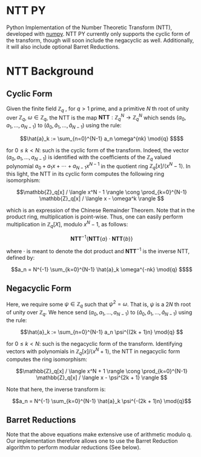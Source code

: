 # NTT PY

Python Implementation of the Number Theoretic Transform (NTT), developed with [numpy](https://numpy.org/). NTT PY currently only supports the cyclic form of the transform, 
though will soon include the negacyclic as well. Additionally, it will also include optional Barret Reductions. 

# NTT Background   
## Cyclic Form 

Given the finite field $`\mathbb{Z}_q`$ , for $`q > 1`$ prime, and a primitive $N$ th root of unity over $`\mathbb{Z}_q`$, $`\omega \in \mathbb{Z}_q`$, the NTT is the map 
$`\textbf{NTT}: \mathbb{Z}_q^N \rightarrow \mathbb{Z}_q^N `$ which sends $`(a_0, a_1, ... , a_{N-1})`$ to $`(\hat{a}_0, \hat{a}_1, ... , \hat{a}_{N-1})`$ using the rule:   

```math 
\hat{a}_k := \sum_{n=0}^{N-1} a_n \omega^{nk} \mod{q} $$
```

for $`0 \leq k < N`$: such is the cyclic form of the transform. Indeed, the vector $`(a_0, a_1, ... , a_{N-1})`$ is identified with the coefficients of the $`\mathbb{Z}_q`$ valued polynomial $`a_0 + a_1 x + \dotsm + a_{N-1} x^{N-1}`$ in the quotient ring $`\mathbb{Z}_q[x] / \langle x^N - 1 \rangle `$. In this light, the NTT in its cyclic form computes the following ring isomorphism: 

```math
\mathbb{Z}_q[x] / \langle x^N - 1 \rangle \cong \prod_{k=0}^{N-1} \mathbb{Z}_q[x] / \langle x - \omega^k \rangle 
```

which is an expression of the Chinese Remainder Theorem. Note that in the product ring, multiplication is point-wise. Thus, one can easily perform multiplication in $`\mathbb{Z}_q[X]`$, modulo $`x^N - 1`$, as follows:  

```math
\textbf{NTT}^{-1}\{ \textbf{NTT}\{a\} \cdot \textbf{NTT}\{b\}\}
```

where $`\cdot`$ is meant to denote the dot product and $`\textbf{NTT}^{-1}`$ is the inverse NTT, defined by: 

```math 
a_n = N^{-1} \sum_{k=0}^{N-1} \hat{a}_k \omega^{-nk} \mod{q} $$
```

## Negacyclic Form 
Here, we require some $`\psi \in \mathbb{Z}_q`$ such that $`\psi^2 = \omega`$. That is, $`\psi`$ is a $`2N`$ th root of unity over $`\mathbb{Z}_q`$. We hence send $`(a_0, a_1, ... , a_{N-1})`$ to $`(\hat{a}_0, \hat{a}_1, ... , \hat{a}_{N-1})`$ using the rule: 

```math 
\hat{a}_k := \sum_{n=0}^{N-1} a_n \psi^{(2k + 1)n} \mod{q} 
```
for $`0 \leq k < N`$: such is the negacyclic form of the transform. Identifying vectors with polynomials in $`\mathbb{Z}_q[x] / \langle x^N + 1 \rangle `$, the NTT in negacyclic form computes the ring isomorphism: 

```math
\mathbb{Z}_q[x] / \langle x^N + 1 \rangle \cong \prod_{k=0}^{N-1} \mathbb{Z}_q[x] / \langle x - \psi^{2k + 1} \rangle 
```

Note that here, the inverse transform is: 

```math 
a_n = N^{-1} \sum_{k=0}^{N-1} \hat{a}_k \psi^{-(2k + 1)n} \mod{q}
```

## Barret Reductions 
Note that the above equations make extensive use of arithmetic modulo q. Our implementation therefore allows one to use the Barret Reduction algorithm to perform modular reductions (See below). 